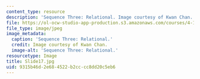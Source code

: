 ```yaml
---
content_type: resource
description: 'Sequence Three: Relational. Image courtesy of Kwan Chan.'
file: https://ol-ocw-studio-app-production.s3.amazonaws.com/courses/4-184-architectural-design-workshop-collage-method-and-form-spring-2004/9315b46d2e684522b2cccc8dd20c5eb6_Slide17.jpg
file_type: image/jpeg
image_metadata:
  caption: 'Sequence Three: Relational.'
  credit: Image courtesy of Kwan Chan.
  image-alt: 'Sequence Three: Relational.'
resourcetype: Image
title: Slide17.jpg
uid: 9315b46d-2e68-4522-b2cc-cc8dd20c5eb6
---
```

